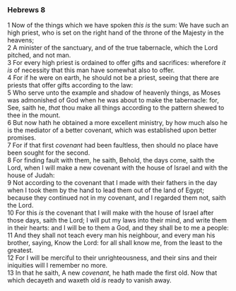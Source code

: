 ### Hebrews 8

1 Now of the things which we have spoken *this is* the sum: We have such an high priest, who is set on the right hand of the throne of the Majesty in the heavens;  
2 A minister of the sanctuary, and of the true tabernacle, which the Lord pitched, and not man.  
3 For every high priest is ordained to offer gifts and sacrifices: wherefore *it is* of necessity that this man have somewhat also to offer.  
4 For if he were on earth, he should not be a priest, seeing that there are priests that offer gifts according to the law:  
5 Who serve unto the example and shadow of heavenly things, as Moses was admonished of God when he was about to make the tabernacle: for, See, saith he, *that* thou make all things according to the pattern shewed to thee in the mount.  
6 But now hath he obtained a more excellent ministry, by how much also he is the mediator of a better covenant, which was established upon better promises.  
7 For if that first *covenant* had been faultless, then should no place have been sought for the second.  
8 For finding fault with them, he saith, Behold, the days come, saith the Lord, when I will make a new covenant with the house of Israel and with the house of Judah:  
9 Not according to the covenant that I made with their fathers in the day when I took them by the hand to lead them out of the land of Egypt; because they continued not in my covenant, and I regarded them not, saith the Lord.  
10 For this *is* the covenant that I will make with the house of Israel after those days, saith the Lord; I will put my laws into their mind, and write them in their hearts: and I will be to them a God, and they shall be to me a people:  
11 And they shall not teach every man his neighbour, and every man his brother, saying, Know the Lord: for all shall know me, from the least to the greatest.  
12 For I will be merciful to their unrighteousness, and their sins and their iniquities will I remember no more.  
13 In that he saith, A new *covenant*, he hath made the first old. Now that which decayeth and waxeth old *is* ready to vanish away.  
